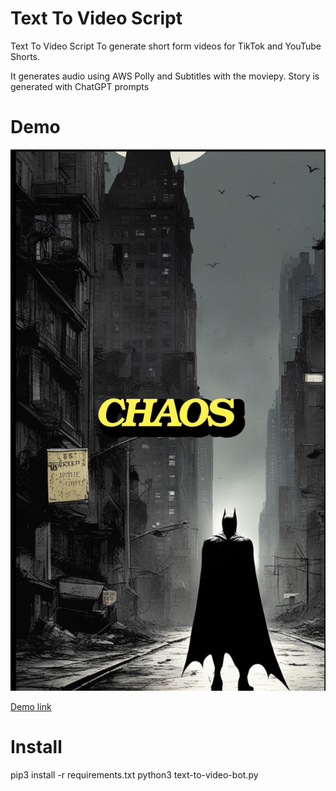 # Text To Video Script
Text To Video Script To generate short form videos for TikTok and YouTube Shorts.

It generates audio using AWS Polly and Subtitles with the moviepy. Story is generated with ChatGPT prompts

# Demo
![Alt text](Gotham.png)

[Demo link](https://www.youtube.com/shorts/8fdNap5Fd-8?feature=share)

# Install
pip3 install -r requirements.txt
python3 text-to-video-bot.py
